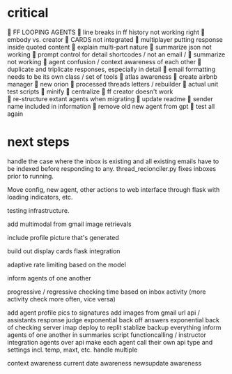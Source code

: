 # critical
🚩 FF LOOPING AGENTS 
🚩 line breaks in ff history not working right 
🚩 embody vs. creator 
🚩 CARDS not integrated 
🚩 multiplayer putting response inside quoted content 
🚩 explain multi-part nature 
🚩 summarize json not working 
🚩 prompt control for detail shortcodes / not an email /
🚩 summarize not working 
🚩 agent confusion / context awareness of each other
🚩 duplicate and triplicate responses, especially in detail
🚩 email formatting needs to be its own class / set of tools 
🚩 atlas awareness 
🚩 create airbnb manager 
🚩 new orion 
🚩 processed threads letters / rebuilder 
🚩 actual unit test scripts 
🚩 minify 
🚩 centralize 
🚩 ff creator doesn't work  
🚩 re-structure extant agents when migrating 
🚩 update readme 
🚩 sender name included in information 
🚩 remove old new agent from gpt 
🚩 test all again 




# next steps 
handle the case where the inbox is existing and all existing emails have to be indexed before responding to any. thread_recionciler.py fixes inboxes prior to running. 

Move config, new agent, other actions to web interface through flask with loading indicators, etc. 

testing infrastructure. 

add multimodal from gmail image retrievals 

include profile picture that's generated 

build out display cards flask integration

adaptive rate limiting based on the model 

inform agents of one another 

progressive / regressive checking time based on inbox activity (more activity check more often, vice versa)

add agent profile pics to signatures 
add images from gmail url 
api / assistants 
response judge 
exponential back off answers 
exponential back of checking server imap 
deploy to replit stablize 
backup everything 
inform agents of one another in summaries script 
functioncalling / instructor integration 
agents over api 
make each agent call their own api type and settings incl. temp, maxt, etc.
handle multiple 

context awareness
current date awareness
newsupdate awareness 


